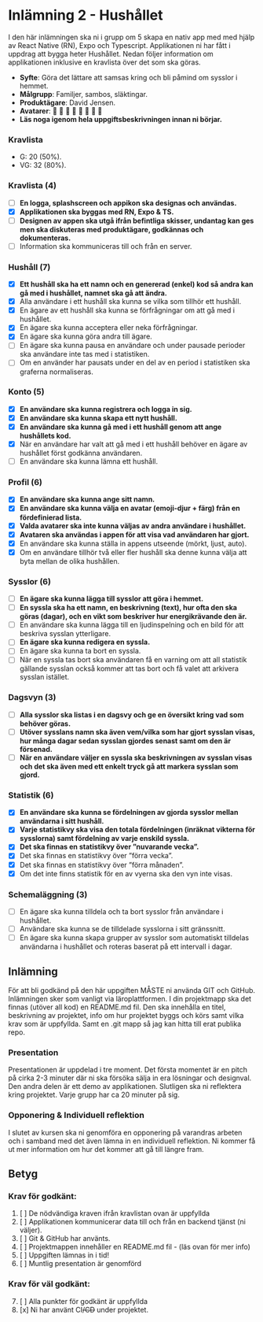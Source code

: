 # Inlämning 2 - Hushållet

I den här inlämningen ska ni i grupp om 5 skapa en nativ app med med hjälp av React Native (RN), Expo och Typescript. Applikationen ni har fått i uppdrag att bygga heter Hushållet. Nedan följer information om applikationen inklusive en kravlista över det som ska göras.

- **Syfte**: Göra det lättare att samsas kring och bli påmind om sysslor i hemmet.
- **Målgrupp**: Familjer, sambos, släktingar.
- **Produktägare**: David Jensen.
- **Avatarer**: 🦊 🐷 🐸 🐥 🐙 🐬 🦉 🦄
- **Läs noga igenom hela uppgiftsbeskrivningen innan ni börjar.**

### Kravlista

- G: 20 (50%).
- VG: 32 (80%).

### Kravlista (4)

- [ ] **En logga, splashscreen och appikon ska designas och användas.**
- [x] **Applikationen ska byggas med RN, Expo & TS.**
- [ ] **Designen av appen ska utgå ifrån befintliga skisser, undantag kan ges men ska diskuteras med produktägare, godkännas och dokumenteras.**
- [ ] Information ska kommuniceras till och från en server.

### Hushåll (7)

- [x] **Ett hushåll ska ha ett namn och en genererad (enkel) kod så andra kan gå med i hushållet, namnet ska gå att ändra.**
- [x] Alla användare i ett hushåll ska kunna se vilka som tillhör ett hushåll.
- [x] En ägare av ett hushåll ska kunna se förfrågningar om att gå med i hushållet.
- [x] En ägare ska kunna acceptera eller neka förfrågningar.
- [x] En ägare ska kunna göra andra till ägare.
- [ ] En ägare ska kunna pausa en användare och under pausade perioder ska användare inte tas med i statistiken.
- [ ] Om en använder har pausats under en del av en period i statistiken ska graferna normaliseras.

### Konto (5)

- [x] **En användare ska kunna registrera och logga in sig.**
- [x] **En användare ska kunna skapa ett nytt hushåll.**
- [x] **En användare ska kunna gå med i ett hushåll genom att ange hushållets kod.**
- [x] När en användare har valt att gå med i ett hushåll behöver en ägare av hushållet först godkänna användaren.
- [ ] En användare ska kunna lämna ett hushåll.

### Profil (6)

- [x] **En användare ska kunna ange sitt namn.**
- [x] **En användare ska kunna välja en avatar (emoji-djur + färg) från en fördefinierad lista.**
- [x] **Valda avatarer ska inte kunna väljas av andra användare i hushållet.**
- [x] **Avataren ska användas i appen för att visa vad användaren har gjort.**
- [x] En användare ska kunna ställa in appens utseende (mörkt, ljust, auto).
- [x] Om en användare tillhör två eller fler hushåll ska denne kunna välja att byta mellan de olika hushållen.

### Sysslor (6)

- [ ] **En ägare ska kunna lägga till sysslor att göra i hemmet.**
- [ ] **En syssla ska ha ett namn, en beskrivning (text), hur ofta den ska göras (dagar), och en vikt som beskriver hur energikrävande den är.**
- [ ] En användare ska kunna lägga till en ljudinspelning och en bild för att beskriva sysslan ytterligare.
- [ ] **En ägare ska kunna redigera en syssla.**
- [ ] En ägare ska kunna ta bort en syssla.
- [ ] När en syssla tas bort ska användaren få en varning om att all statistik gällande sysslan också kommer att tas bort och få valet att arkivera sysslan istället.

### Dagsvyn (3)

- [ ] **Alla sysslor ska listas i en dagsvy och ge en översikt kring vad som behöver göras.**
- [ ] **Utöver sysslans namn ska även vem/vilka som har gjort sysslan visas, hur många dagar sedan sysslan gjordes senast samt om den är försenad.**
- [ ] **När en användare väljer en syssla ska beskrivningen av sysslan visas och det ska även med ett enkelt tryck gå att markera sysslan som gjord.**

### Statistik (6)

- [x] **En användare ska kunna se fördelningen av gjorda sysslor mellan användarna i sitt hushåll.**
- [x] **Varje statistikvy ska visa den totala fördelningen (inräknat vikterna för sysslorna) samt fördelning av varje enskild syssla.**
- [x] **Det ska finnas en statistikvy över ”nuvarande vecka”.**
- [x] Det ska finnas en statistikvy över ”förra vecka”.
- [x] Det ska finnas en statistikvy över ”förra månaden”.
- [x] Om det inte finns statistik för en av vyerna ska den vyn inte visas.

### Schemaläggning (3)

- [ ] En ägare ska kunna tilldela och ta bort sysslor från användare i hushållet.
- [ ] Användare ska kunna se de tilldelade sysslorna i sitt gränssnitt.
- [ ] En ägare ska kunna skapa grupper av sysslor som automatiskt tilldelas användarna i hushållet och roteras baserat på ett intervall i dagar.

## Inlämning

För att bli godkänd på den här uppgiften MÅSTE ni använda GIT och GitHub. Inlämningen sker som vanligt via läroplattformen. I din projektmapp ska det finnas (utöver all kod) en README.md fil. Den ska innehålla en titel, beskrivning av projektet, info om hur projektet byggs och körs samt vilka krav som är uppfyllda. Samt en .git mapp så jag kan hitta till erat publika repo.

### Presentation

Presentationen är uppdelad i tre moment. Det första momentet är en pitch på cirka 2-3 minuter där ni ska försöka sälja in era lösningar och designval. Den andra delen är ett demo av applikationen. Slutligen ska ni reflektera kring projektet. Varje grupp har ca 20 minuter på sig.

### Opponering & Individuell reflektion

I slutet av kursen ska ni genomföra en opponering på varandras arbeten och i samband med det även lämna in en individuell reflektion. Ni kommer få ut mer information om hur det kommer att gå till längre fram.

## Betyg

### Krav för godkänt:

1. [ ] De nödvändiga kraven ifrån kravlistan ovan är uppfyllda
2. [ ] Applikationen kommunicerar data till och från en backend tjänst (ni väljer).
3. [ ] Git & GitHub har använts.
4. [ ] Projektmappen innehåller en README.md fil - (läs ovan för mer info)
5. [ ] Uppgiften lämnas in i tid!
6. [ ] Muntlig presentation är genomförd

### Krav för väl godkänt:

7. [ ] Alla punkter för godkänt är uppfyllda
8. [x] Ni har använt CI<del>/CD</del> under projektet.
